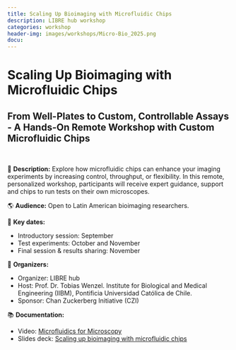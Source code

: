 ```yaml
---
title: Scaling Up Bioimaging with Microfluidic Chips
description: LIBRE hub workshop
categories: workshop
header-img: images/workshops/Micro-Bio_2025.png
docu: 
---
```


# Scaling Up Bioimaging with Microfluidic Chips
## From Well-Plates to Custom, Controllable Assays - A Hands-On Remote Workshop with Custom Microfluidic Chips

<br>

🧪 **Description:** Explore how microfluidic chips can enhance your imaging experiments by increasing control, throughput, or flexibility. In this remote, personalized workshop, participants will receive expert guidance, support and chips to run tests on their own microscopes. 

🌎 **Audience:** Open to Latin American bioimaging researchers.

📅 **Key dates:**
- Introductory session: September
- Test experiments: October and November
- Final session & results sharing: November

🏢 **Organizers:**
- Organizer: LIBRE hub 
- Host:  Prof. Dr. Tobias Wenzel. Institute for Biological and Medical Engineering (IIBM), Pontificia Universidad Católica de Chile.
- Sponsor: Chan Zuckerberg Initiative (CZI)

📚 **Documentation:**
- Video: [Microfluidics for Microscopy](https://youtu.be/f7kdtIUj1iY?si=-6wPGmE9gDdHlXCy)
- Slides deck: [Scaling up bioimaging with microfluidic chips](https://github.com/LIBREhub/microfluidics-for-microscopy-2025/blob/b1252e30b969ad8fc925dfcefff1ef31468f90f7/2025-09-30%20LIBRE%20hub%20MICROFLUIDICS%20FOR%20MICROSCOPY_compressed.pdf)

<!--
📝 **Registration:**
The registration form is now closed. We are currently reviewing the applications and will be contacting the selected participants soon.

As spaces and materials are limited, we encourage you to secure your spot as soon as possible. To register, please complete this [form](https://docs.google.com/forms/d/e/1FAIpQLScvdtn9Vbfd0bY46JZhkVSZ4dmkT_Fw6nwgb4Ri5QCkmpfflQ/viewform).

_Note 1:_ Registration does not guarantee participation in the workshop

_Note 2:_ Registration deadline: August 28
-->